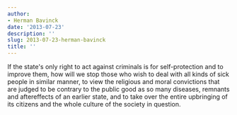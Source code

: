```yaml
---
author:
- Herman Bavinck
date: '2013-07-23'
description: ''
slug: 2013-07-23-herman-bavinck
title: ''
---
```

If the state's only right to act against criminals is for self-protection and to improve them, how will we stop those who wish to deal with all kinds of sick people in similar manner, to view the religious and moral convictions that are judged to be contrary to the public good as so many diseases, remnants and aftereffects of an earlier state, and to take over the entire upbringing of its citizens and the whole culture of the society in question.




